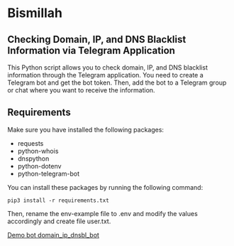 # Bismillah

## Checking Domain, IP, and DNS Blacklist Information via Telegram Application

This Python script allows you to check domain, IP, and DNS blacklist information through the Telegram application. You need to create a Telegram bot and get the bot token. Then, add the bot to a Telegram group or chat where you want to receive the information.

## Requirements
Make sure you have installed the following packages:
- requests
- python-whois
- dnspython
- python-dotenv
- python-telegram-bot


You can install these packages by running the following command:
```
pip3 install -r requirements.txt
```

Then, rename the env-example file to .env and modify the values accordingly and create file user.txt.

[Demo bot domain_ip_dnsbl_bot](https://t.me/domain_ip_dnsbl_bot)
